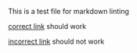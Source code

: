 This is a test file for markdown linting

[correct link](./../README.md) should work

[incorrect link](./../nothere.md) should not work

